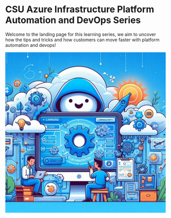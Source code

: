 # CSU Azure Infrastructure Platform Automation and DevOps Series 

Welcome to the landing page for this learning series, we aim to uncover how the tips and tricks and how customers can move faster with platform automation and devops!

<img src="_0e533ba6-7792-4fc1-b0bc-501adcd5de20.jpg" >



